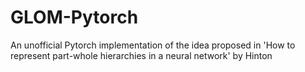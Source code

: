 # GLOM-Pytorch
An unofficial Pytorch implementation of the idea proposed in 'How to represent part-whole hierarchies in a neural network' by Hinton
